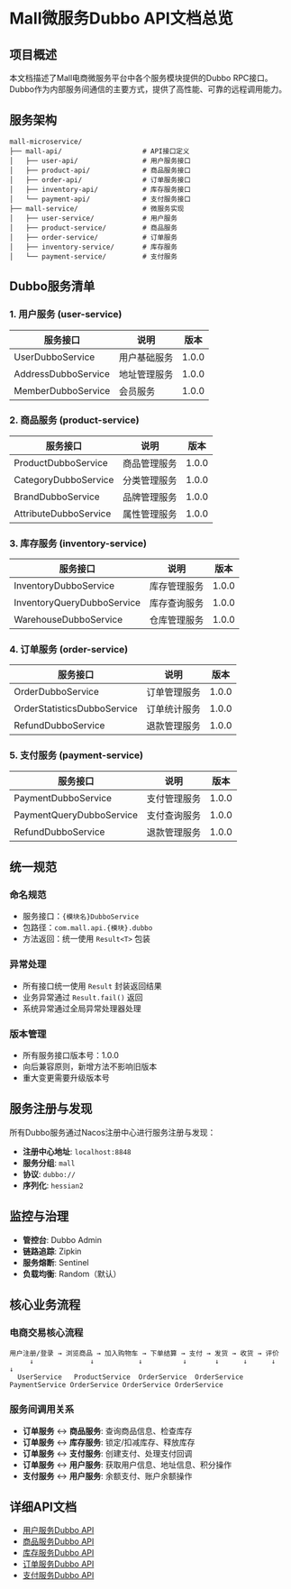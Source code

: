 # Mall微服务Dubbo API文档总览

## 项目概述

本文档描述了Mall电商微服务平台中各个服务模块提供的Dubbo RPC接口。Dubbo作为内部服务间通信的主要方式，提供了高性能、可靠的远程调用能力。

## 服务架构

```
mall-microservice/
├── mall-api/                    # API接口定义
│   ├── user-api/                # 用户服务接口
│   ├── product-api/             # 商品服务接口
│   ├── order-api/               # 订单服务接口
│   ├── inventory-api/           # 库存服务接口
│   └── payment-api/             # 支付服务接口
├── mall-service/                # 微服务实现
│   ├── user-service/            # 用户服务
│   ├── product-service/         # 商品服务
│   ├── order-service/           # 订单服务
│   ├── inventory-service/       # 库存服务
│   └── payment-service/         # 支付服务
```

## Dubbo服务清单

### 1. 用户服务 (user-service)

| 服务接口 | 说明 | 版本 |
|---------|------|------|
| UserDubboService | 用户基础服务 | 1.0.0 |
| AddressDubboService | 地址管理服务 | 1.0.0 |
| MemberDubboService | 会员服务 | 1.0.0 |

### 2. 商品服务 (product-service)

| 服务接口 | 说明 | 版本 |
|---------|------|------|
| ProductDubboService | 商品管理服务 | 1.0.0 |
| CategoryDubboService | 分类管理服务 | 1.0.0 |
| BrandDubboService | 品牌管理服务 | 1.0.0 |
| AttributeDubboService | 属性管理服务 | 1.0.0 |

### 3. 库存服务 (inventory-service)

| 服务接口 | 说明 | 版本 |
|---------|------|------|
| InventoryDubboService | 库存管理服务 | 1.0.0 |
| InventoryQueryDubboService | 库存查询服务 | 1.0.0 |
| WarehouseDubboService | 仓库管理服务 | 1.0.0 |

### 4. 订单服务 (order-service)

| 服务接口 | 说明 | 版本 |
|---------|------|------|
| OrderDubboService | 订单管理服务 | 1.0.0 |
| OrderStatisticsDubboService | 订单统计服务 | 1.0.0 |
| RefundDubboService | 退款管理服务 | 1.0.0 |

### 5. 支付服务 (payment-service)

| 服务接口 | 说明 | 版本 |
|---------|------|------|
| PaymentDubboService | 支付管理服务 | 1.0.0 |
| PaymentQueryDubboService | 支付查询服务 | 1.0.0 |
| RefundDubboService | 退款管理服务 | 1.0.0 |

## 统一规范

### 命名规范
- 服务接口：`{模块名}DubboService`
- 包路径：`com.mall.api.{模块}.dubbo`
- 方法返回：统一使用 `Result<T>` 包装

### 异常处理
- 所有接口统一使用 `Result` 封装返回结果
- 业务异常通过 `Result.fail()` 返回
- 系统异常通过全局异常处理器处理

### 版本管理
- 所有服务接口版本号：1.0.0
- 向后兼容原则，新增方法不影响旧版本
- 重大变更需要升级版本号

## 服务注册与发现

所有Dubbo服务通过Nacos注册中心进行服务注册与发现：

- **注册中心地址**: `localhost:8848`
- **服务分组**: `mall`
- **协议**: `dubbo://`
- **序列化**: `hessian2`

## 监控与治理

- **管控台**: Dubbo Admin
- **链路追踪**: Zipkin
- **服务熔断**: Sentinel
- **负载均衡**: Random（默认）

## 核心业务流程

### 电商交易核心流程
```
用户注册/登录 → 浏览商品 → 加入购物车 → 下单结算 → 支付 → 发货 → 收货 → 评价
     ↓              ↓           ↓          ↓       ↓      ↓      ↓      ↓
  UserService   ProductService  OrderService  OrderService PaymentService OrderService OrderService OrderService
```

### 服务间调用关系
- **订单服务** ↔ **商品服务**: 查询商品信息、检查库存
- **订单服务** ↔ **库存服务**: 锁定/扣减库存、释放库存
- **订单服务** ↔ **支付服务**: 创建支付、处理支付回调
- **订单服务** ↔ **用户服务**: 获取用户信息、地址信息、积分操作
- **支付服务** ↔ **用户服务**: 余额支付、账户余额操作

## 详细API文档

- [用户服务Dubbo API](./user-dubbo-api.md)
- [商品服务Dubbo API](./product-dubbo-api.md)
- [库存服务Dubbo API](./inventory-dubbo-api.md)
- [订单服务Dubbo API](./order-dubbo-api.md)
- [支付服务Dubbo API](./payment-dubbo-api.md) 